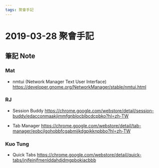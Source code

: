 ```yaml
---
tags: 聚會手記
---
```


2019-03-28 聚會手記
===

筆記 Note
---

### Mat
- nmtui (Network Manager Text User Interface)
https://developer.gnome.org/NetworkManager/stable/nmtui.html

### RJ
- Session Buddy
https://chrome.google.com/webstore/detail/session-buddy/edacconmaakjimmfgnblocblbcdcpbko?hl=zh-TW

- Tab Manager
https://chrome.google.com/webstore/detail/tab-manager/eobcjlgohobbfcgabmijkdgpjkknpbbo?hl=zh-TW

### Kuo Tung
- Quick Tabs
https://chrome.google.com/webstore/detail/quick-tabs/jnjfeinjfmenlddahdjdmgpbokiacbbb